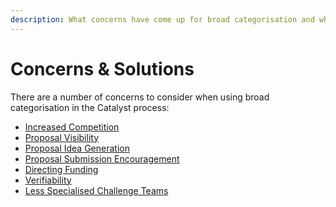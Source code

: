 ```yaml
---
description: What concerns have come up for broad categorisation and what solutions exist?
---
```


# Concerns & Solutions

There are a number of concerns to consider when using broad categorisation in the Catalyst process:

* [Increased Competition](increased-competition/)&#x20;
* [Proposal Visibility](proposal-visibility.md)
* [Proposal Idea Generation](proposal-idea-generation.md)
* [Proposal Submission Encouragement](proposal-submission-encouragement.md)
* [Directing Funding](directing-funding.md)
* [Verifiability](verifiability.md)
* [Less Specialised Challenge Teams](less-specialised-challenge-teams.md)
